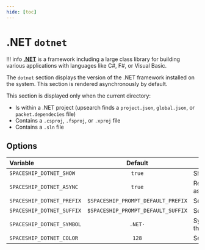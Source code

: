 ```yaml
---
hide: [toc]
---
```


# .NET `dotnet`

!!! info
    [**.NET**](https://dotnet.microsoft.com/) is a framework including a large class library for building various applications with languages like C#, F#, or Visual Basic.

The `dotnet` section displays the version of the .NET framework installed on the system. This section is rendered asynchronously by default.

This section is displayed only when the current directory:

* Is within a .NET project (upsearch finds a `project.json`, `global.json`, or `packet.dependecies` file)
* Contains a `.csproj`, `.fsproj`, or `.xproj` file
* Contains a `.sln` file

## Options

| Variable                  |              Default               | Meaning                       |
| :------------------------ | :--------------------------------: | ----------------------------- |
| `SPACESHIP_DOTNET_SHOW`   |               `true`               | Show section                  |
| `SPACESHIP_DOTNET_ASYNC`  |               `true`               | Render section asynchronously |
| `SPACESHIP_DOTNET_PREFIX` | `$SPACESHIP_PROMPT_DEFAULT_PREFIX` | Section's prefix              |
| `SPACESHIP_DOTNET_SUFFIX` | `$SPACESHIP_PROMPT_DEFAULT_SUFFIX` | Section's suffix              |
| `SPACESHIP_DOTNET_SYMBOL` |              `.NET·`               | Symbol before the section     |
| `SPACESHIP_DOTNET_COLOR`  |               `128`                | Section's color               |

